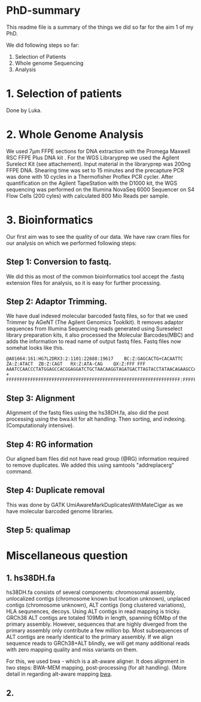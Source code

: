 # PhD-summary
This readme file is a summary of the things we did so far for the aim 1 of my PhD.

We did following steps so far:
1. Selection of Patients <br>
2. Whole genome Sequencing <br>
3. Analysis

# 1. Selection of patients
Done by Luka.

# 2. Whole Genome Analysis
We used 7µm FFPE sections for DNA extraction with the Promega Maxwell RSC FFPE Plus DNA kit . For the WGS Libraryprep we used the Agilent Surelect Kit (see attachement). Input material in the libraryprep was 200ng FFPE DNA. Shearing time was set to 15 minutes and the precapture PCR was done with 10 cycles in a Thermofisher Proflex PCR cycler.
After quantification on the Agilent TapeStation with the D1000 kit, the WGS sequencing was performed on the Illumina NovaSeq 6000 Sequencer on S4 Flow Cells (200 cyles)  with calculated 800 Mio Reads per sample.

# 3. Bioinformatics
Our first aim was to see the quality of our data. We have raw cram files for our analysis on which we performed following steps:

## **Step 1: Conversion to fastq.** <br>
We did this as most of the common bioinformatics tool accept the .fastq extension files for analysis, so it is easy for further processing.

## **Step 2: Adaptor Trimming.** <br>
We have dual indexed molecular barcoded fastq files, so for that we used Trimmer by AGeNT (The Agilent Genomics Tooklkit). It removes adaptor sequences from Illumina Sequencing reads generated using Sureselect library preparation kits, it also processed the Molecular Barcodes(MBC) and adds the information to read name of output fastq files.
Fastq files now somehat looks like this.
```
@A01664:161:HG7L2DRX3:2:1101:22688:19617	BC:Z:GAGCACTG+CACAATTC	ZA:Z:ATACT	ZB:Z:CAGT	RX:Z:ATA-CAG	QX:Z:FFF FFF
AAATCCAACCCTATGGAGCCACGGAGGATCTGCTAACAAGGTAGATGACTTAGTACCTATAACAGAAGCCATCAGCACAGGATTTAATTAACCATACACAAGAACCATCAG
+
FFFFFFFFFFFFFFFFFFFFFFFFFFFFFFFFFFFFFFFFFFFFFFFFFFFFFFFFFFFFFFFFF:FFFFFFFFFFFFFFFFFFFFFFFFFFFFFFFFFFFFFFFFFFFFF
```

## **Step 3: Alignment** <br>
Alignment of the fastq files using the hs38DH.fa, also did the post processing using the bwa.kit for alt handling. Then sorting, and indexing. (Computationaly intensive).

## **Step 4: RG information** <br>
Our aligned bam files did not have read group (@RG) information required to remove duplicates. We added this using samtools "addreplacerg" command.

## **Step 4: Duplicate removal** <br>
This was done by GATK UmiAwareMarkDuplicatesWithMateCigar as we have molecular barcoded genome libraries.

## **Step 5: qualimap** 

# Miscellaneous question
## 1. hs38DH.fa
hs38DH.fa consists of several components: chromosomal assembly, unlocalized contigs (chromosome known but location unknown), unplaced contigs (chromosome unknown), ALT contigs (long clustered variations), HLA sequnences, decoys. Using ALT contigs in read mapping is tricky.
GRCh38 ALT contigs are totaled 109Mb in length, spanning 60Mbp of the primary assembly. However, sequences that are highly diverged from the primary assembly only contribute a few million bp. Most subsequences of ALT contigs are nearly identical to the primary assembly. If we align sequence reads to GRCh38+ALT blindly, we will get many additional reads with zero mapping quality and miss variants on them.

For this, we used bwa - which is a alt-aware aligner. It does alignment in two steps: BWA-MEM mapping, post-processing (for alt handling). (More detail in regarding alt-aware mapping [bwa](https://github.com/lh3/bwa/blob/master/README-alt.md).

## 2. 

